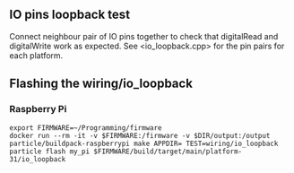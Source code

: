 ## IO pins loopback test

Connect neighbour pair of IO pins together to check that digitalRead and
digitalWrite work as expected. See <io_loopback.cpp> for the pin pairs
for each platform.


## Flashing the wiring/io_loopback

### Raspberry Pi

```
export FIRMWARE=~/Programming/firmware
docker run --rm -it -v $FIRMWARE:/firmware -v $DIR/output:/output particle/buildpack-raspberrypi make APPDIR= TEST=wiring/io_loopback
particle flash my_pi $FIRMWARE/build/target/main/platform-31/io_loopback
```

